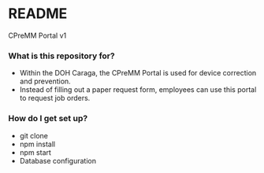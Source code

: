 # README #

CPreMM Portal v1

### What is this repository for? ###

* Within the DOH Caraga, the CPreMM Portal is used for device correction and prevention.
* Instead of filling out a paper request form, employees can use this portal to request job orders.

### How do I get set up? ###

* git clone
* npm install
* npm start
* Database configuration
